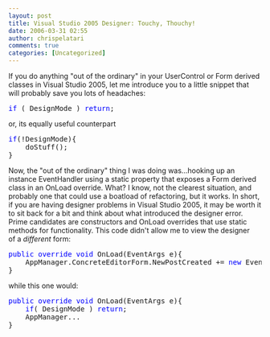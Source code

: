 ```yaml
---
layout: post
title: Visual Studio 2005 Designer: Touchy, Thouchy!
date: 2006-03-31 02:55
author: chrispelatari
comments: true
categories: [Uncategorized]
---
```


<p>If you do anything "out of the ordinary" in your UserControl or Form derived 
classes in Visual Studio 2005, let me introduce you to a little snippet that 
will probably save you lots of headaches:</p><pre><span style="color:blue;">if</span> ( DesignMode ) <span style="color:blue;">return</span>;</pre>
<p>or, its equally useful counterpart</p><pre><span style="color:blue;">if</span>(!DesignMode){
	doStuff();
}</pre>
<p>Now, the "out of the ordinary" thing I was doing was...hooking up an instance 
EventHandler using a static property that exposes a Form derived class in an 
OnLoad override. What? I know, not the clearest situation, and probably one that 
could use a boatload of refactoring, but it works. In short, if you are having 
designer problems in Visual Studio 2005, it may be worth it to sit back for a 
bit and think about what introduced the designer error. Prime candidates are 
constructors and OnLoad overrides that use static methods for functionality. 
This code didn't allow me to view the designer of a 
<em>different </em>form:</p><pre><span style="color:blue;">public</span> <span style="color:blue;">override void</span> OnLoad(EventArgs e){
	AppManager.ConcreteEditorForm.NewPostCreated += <span style="color:blue;">new</span> EventHandler(HandleNewPost);
}</pre>
<p>while this one would:</p><pre><span style="color:blue;">public</span> <span style="color:blue;">override</span> <span style="color:blue;">void</span> OnLoad(EventArgs e){
	<span style="color:blue;">if</span>( DesignMode ) <span style="color:blue;">return</span>;
	AppManager...
}</pre>
